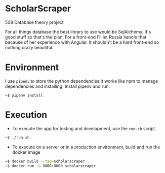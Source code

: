 # ScholarScraper
508 Database theory project

For all things database the best library to use would be SqlAlchemy.
It's good stuff so that's the plan. For a front-end I'll let Russia handle that because of her experience with Angular. 
It shouldn't be a hard front-end so nothing crazy beautiful. 

# Environment

I use `pipenv` to store the python dependencies.It works like npm to manage dependencies and installing.
Install pipenv and run:
```
~$ pipenv install
```

# Execution

- To execute the app for testing and development, use the `run.sh` script

```sh
~$ ./run.sh
```

- To execute on a server or in a production environment, build and run the docker image
```sh
~$ docker build --tag=scholarscraper .
~$ docker run -p 8000:8000 scholarscraper
```

